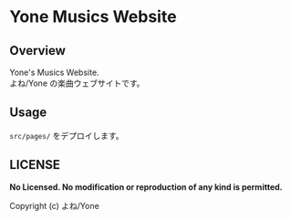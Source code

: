 
# Yone Musics Website

## Overview

Yone's Musics Website.  
よね/Yone の楽曲ウェブサイトです。

## Usage

`src/pages/` をデプロイします。

## LICENSE

**No Licensed. No modification or reproduction of any kind is permitted.**

Copyright (c) よね/Yone
